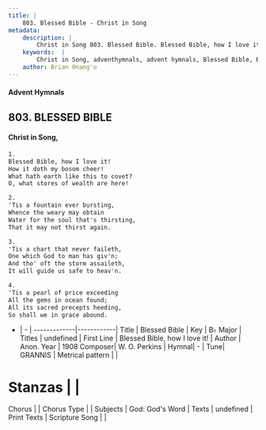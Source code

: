 ```yaml
---
title: |
    803. Blessed Bible - Christ in Song
metadata:
    description: |
        Christ in Song 803. Blessed Bible. Blessed Bible, how I love it! How it doth my bosom cheer! What hath earth like this to covet? O, what stores of wealth are here!
    keywords:  |
        Christ in Song, adventhymnals, advent hymnals, Blessed Bible, Blessed Bible, how I love it!. 
    author: Brian Onang'o
---
```


#### Advent Hymnals
## 803. BLESSED BIBLE
####  Christ in Song,

```txt
1.
Blessed Bible, how I love it!
How it doth my bosom cheer!
What hath earth like this to covet?
O, what stores of wealth are here!

2.
'Tis a fountain ever bursting,
Whence the weary may obtain
Water for the soul that's thirsting,
That it may not thirst again.

3.
'Tis a chart that never faileth,
One which God to man has giv'n;
And tho' oft the storm assaileth,
It will guide us safe to heav'n.

4.
'Tis a pearl of price exceeding
All the gems in ocean found;
All its sacred precepts heeding,
So shall we in grace abound.


```

- |   -  |
-------------|------------|
Title | Blessed Bible |
Key | B♭ Major |
Titles | undefined |
First Line | Blessed Bible, how I love it! |
Author | Anon.
Year | 1908
Composer| W. O. Perkins |
Hymnal|  - |
Tune| GRANNIS |
Metrical pattern | |
# Stanzas |  |
Chorus |  |
Chorus Type |  |
Subjects | God: God's Word |
Texts | undefined |
Print Texts | 
Scripture Song |  |
    

